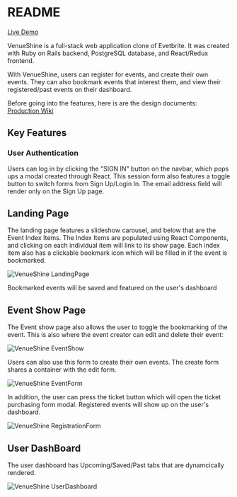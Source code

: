 # README

[Live Demo](https://venueshine.herokuapp.com)

VenueShine is a full-stack web application clone of Evetbrite. It was created with Ruby on Rails backend, PostgreSQL database, and React/Redux frontend.

With VenueShine, users can register for events, and create their own events. They can also bookmark events that interest them, and view their registered/past events on their dashboard.

Before going into the features, here is are the design documents: 
[Production Wiki](https://github.com/yujiezhu718/VenueShine/wiki)

## Key Features 

### User Authentication

Users can log in by clicking the "SIGN IN" button on the navbar, which pops ups a modal created through React. This session form also features a toggle button to switch forms from Sign Up/Login In. The email address field will render only on the Sign Up page.

## Landing Page

The landing page features a slideshow carousel, and below that are the Event Index Items. The Index Items are populated using React Components, and clicking on each individual item will link to its show page. Each index item also has a clickable bookmark icon which will be filled in if the event is bookmarked. 

![VenueShine LandingPage](https://github.com/yujiezhu718/venueshine_images/blob/master/landing_page.png?raw=true)

Bookmarked events will be saved and featured on the user's dashboard

## Event Show Page

The Event show page also allows the user to toggle the bookmarking of the event. This is also where the event creator can edit and delete their event:

![VenueShine EventShow](https://github.com/yujiezhu718/venueshine_images/blob/master/event_show.png?raw=true)

Users can also use this form to create their own events. The create form shares a container with the edit form.

![VenueShine EventForm](https://github.com/yujiezhu718/venueshine_images/blob/master/event_form.png?raw=true)

In addition, the user can press the ticket button which will open the ticket purchasing form modal. Registered events will show up on the user's dashboard.

![VenueShine RegistrationForm](https://github.com/yujiezhu718/venueshine_images/blob/master/ticket_registration_form.png?raw=true)

## User DashBoard

The user dashboard has Upcoming/Saved/Past tabs that are dynamcically rendered. 

![VenueShine UserDashboard](https://github.com/yujiezhu718/venueshine_images/blob/master/user_dashboard.png?raw=true)